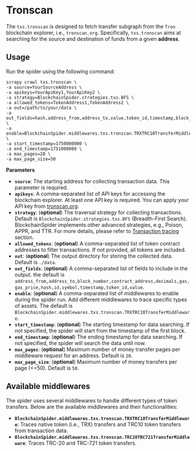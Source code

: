 # Tronscan

The `txs.tronscan` is designed to fetch transfer subgraph from the `Tron` blockchain explorer, i.e., `tronscan.org`.
Specifically, `txs.tronscan` aims at searching for the source and destination of funds from a given **address**.

## Usage

Run the spider using the following command:

```shell
scrapy crawl txs.tronscan \
-a source=YourSourceAddress \
-a apikeys=YourApiKey1,YourApiKey2 \
-a strategy=BlockchainSpider.strategies.txs.BFS \
-a allowed_tokens=TokenAddress1,TokenAddress2 \
-a out=/path/to/your/data \
-a out_fields=hash,address_from,address_to,value,token_id,timestamp,block_number,contract_address,symbol,decimals \
-a enable=BlockchainSpider.middlewares.txs.tronscan.TRXTRC10TransferMiddleware \
-a start_timestamp=1750000000 \
-a end_timestamp=1751000000 \
-a max_pages=20 \
-a max_page_size=50
```

**Parameters**

- **`source`**: The starting address for collecting transaction data. This parameter is required.
- **`apikeys`**: A comma-separated list of API keys for accessing the blockchain explorer.
  At least one API key is required.
  You can apply your API key from [tronscan.org](https://tronscan.org).
- **`strategy`**: (**optional**) The traversal strategy for collecting transactions.
  Default is `BlockchainSpider.strategies.txs.BFS` (Breadth-First Search).
  BlockchainSpider implements other advanced strategies, e.g., Poison, APPR, and TTR.
  For more details, please refer to [Transaction tracing](/advance/transaction_tracing/) section.
- **`allowed_tokens`**: (**optional**) A comma-separated list of token contract addresses to filter transactions. If not
  provided, all
  tokens are included.
- **`out`**: (**optional**) The output directory for storing the collected data. Default is `./data`.
- **`out_fields`**: (**optional**) A comma-separated list of fields to include in the output.
  the default is
  `address_from,address_to,block_number,contract_address,decimals,gas,gas_price,hash,id,symbol,timestamp,token_id,value`.
- **`enable`**: (**optional**) A comma-separated list of middlewares to enable during the spider run. Add different
  middlewares to
  trace specific types of assets. The default is `BlockchainSpider.middlewares.txs.tronscan.TRXTRC10TransferMiddleware`.
- **`start_timestamp`**: (**optional**) The starting timestamp for data searching.
  If not specified, the spider will start from the timestamp of the first block.
- **`end_timestamp`**: (**optional**) The ending timestamp for data searching.
  If not specified, the spider will search the data until now.
- **`max_pages`**: (**optional**) Maximum number of money transfer pages per middleware request for an address. Default
  is `20`.
- **`max_page_size`**: (**optional**) Maximum number of money transfers per page (<=50). Default is `50`.

## Available middlewares

The spider uses several middlewares to handle different types of token transfers. Below are the available middlewares
and their functionalities:

- **`BlockchainSpider.middlewares.txs.tronscan.TRXTRC10TransferMiddleware`**: Traces native token (i.e., TRX) transfers
  and TRC10 token transfers from transaction data.
- **`BlockchainSpider.middlewares.txs.tronscan.TRC20TRC721TransferMiddleware`**: Traces TRC-20 and TRC-721 token
  transfers.
